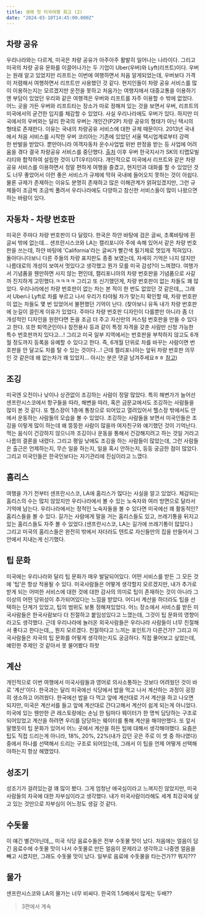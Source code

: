 ```yaml
---
title: 생애 첫 미국여행 회고 (2)
date: "2024-03-10T14:45:00.000Z"
---
```


## 차량 공유
우리나라와는 다르게, 미국은 차량 공유가 아주아주 활발히 일어나는 나라이다. 그리고 미국의 차량 공유 문화를 이끌어나가는 두 기업이 Uber(우버)와 Lyft(리프트)이다. 우버는 원래 알고 있었지만 리프트는 이번에 여행하면서 처음 알게되었는데, 우버보다 가격이 저렴해서 여행하면서 리프트만 사용했던 것 같다. 현지인들이 차량 공유 서비스를 많이 이용하는지는 모르겠지만 운전을 못하고 처음가는 여행지에서 대중교통을 이용하기엔 부담이 있었던 우리와 같은 여행객은 우버와 리프트를 자주 이용할 수 밖에 없었다. 어느 곳을 가든 우버와 리프트타는 장소가 따로 정해져 있는 것을 보면서 우버, 리프트의 미국에서의 굳건한 입지를 체감할 수 있었다.
사실 우리나라에도 우버가 있다. 하지만 미국에서의 우버와는 달리 한국의 우버는 개인간(P2P) 차량 공유의 형태가 아닌 택시의 형태로 존재한다. 이유는 국내의 차량공유 서비스에 대한 규제 때문이다. 2013년 국내에서 처음 서비스를 시작한 우버 코리아는 기존에 있었던 서울 택시업계로부터 강력한 반발을 받았다. 뿐만아니라 여객자동차 운수사업법 위반 판정을 받는 등 사업에 어려움을 겪다 결국 차량공유 서비스를 중단했다. [출처](https://www.digitaltoday.co.kr) 이후 우버 한국지사가 SK의 티맵모빌리티와 합작하여 설립한 것이 UT(우티)이다.
개인적으로 미국에서 리프트와 같은 차량 공유 서비스를 이용하면서 정말 편하게 여행을 즐겼고, 현지인과 대화를 할 수 있었던 것도 너무 좋았어서 이런 좋은 서비스가 규제에 막혀 국내에 들어오지 못하는 것이 아쉽다. 물론 규제가 존재하는 이유도 분명히 존재하고 많은 이해관계가 얽혀있겠지만, 그런 규제들이 조금씩 조금씩 풀려서 우리나라에도 다양하고 참신한 서비스들이 많이 나왔으면 하는 바람이 있다.

## 자동차 - 차량 번호판
미국은 주마다 차량 번호판이 다 달랐다. 한국은 하얀 바탕에 검은 글씨, 초록바탕에 흰 글씨 밖에 없는데...
샌프란시스코와 LA는 캘리포니아 주에 속해 있어서 같은 차량 번호판을 쓰는데, 하얀 바탕에 'California'라는 글씨가 빨간색 필기체로 멋있게 적혀있다. 돌아다니다보니 다른 주들의 차량 표지판도 종종 보였는데, 자세히 기억은 나지 않지만 나름대로의 개성이 보여서 멋있다고 생각했고 뭔가 모를 미국 감성?이 느껴졌다. 여행가서 기념품을 웬만하면 사지 않는 편인데, 캘리포니아의 차량 번호판을 기념품으로 사갈까 진지하게 고민했다.ㅋㅋㅋㅋ
그리고 또 신기했던게, 차량 번호판이 없는 차들도 꽤 많았다. 우리나라에선 차량 번호판이 없는 차는 본 적이 한 번도 없었던 것 같은데,,, 그래서 Uber나 Lyft로 차를 부르고 나서 우리가 타야될 차가 맞는지 확인할 때, 차량 번호판이 없는 차들도 몇 번 있었어서 불편했던 기억이 난다. (찾아보니 유독 내가 차량 번호판에 눈길이 끌린게 이유가 있었다. 주마다 차량 번호판 디자인이 다를뿐만 아니라 좀 더 개성적인 디자인을 원한다면 돈을 조금 더 주고 자신만의 커스텀 번호판을 만들 수 있다고 한다. 또한 퇴역군인이나 참전용사 등과 같이 특정 자격을 갖춘 사람만 신청 가능한 특수 번호판까지 있다고...! 그리고 미국 일부 지역에서는 번호판을 부착하지 않고도 6개월 정도까지 등록을 유예할 수 있다고 한다. 즉, 6개월 단위로 차를 바꾸는 사람이면 번호판을 안 달고도 차를 탈 수 있는 것이다...! 근데 캘리포니아는 앞뒤 차량 번호판 의무인 것 같은데 왜 없는차가 꽤 있었지... 아시는 분은 댓글 남겨주세요ㅎㅎ [참고](https://m.post.naver.com/viewer/postView.naver?volumeNo=32267958&memberNo=16056627))

## 조깅
미국엔 오전이나 낮이나 상관없이 조깅하는 사람이 정말 많았다. 특히 해변가가 늘어선 샌프란시스코에서 항구들을 따라, 해변을 따라, 혹은 금문교에서도 조깅하는 사람들을 많이 본 것 같다. 또 헬스장이 1층에 통창으로 되어있고 열려있어서 헬스장 밖에서도 안에서 운동하는 사람들의 모습을 볼 수 있었다.
조깅하는 사람들을 보면서 미국인들은 조깅을 이렇게 많이 하는데 왜 뚱뚱한 사람이 많을까 여자친구와 얘기했던 것이 기억난다. 먹는 음식이 건강하지 않으니까 조깅이나 운동을 통해서 건강해지려고 하는 것일 거라고 나름의 결론을 내렸다. 그리고 평일 낮에도 조깅을 하는 사람들이 많았는데, 그런 사람들은 출근은 언제하는지, 무슨 일을 하는지, 일을 혹시 안하는지, 등등 궁금한 점이 많았다. 그리고 미국인들은 한국인보다는 자기관리에 진심이라고 느꼈다.

## 홈리스
여행을 가기 전부터 샌프란시스코, LA에 홈리스가 많다는 사실을 알고 있었다. 체감되는 홈리스의 수는 많지 않았지만 우리나라에서 볼 수 있는 노숙자와 여러 방면으로 달라서 기억에 남는다. 우리나라에서는 정적인 노숙자들을 볼 수 있다면 미국에선 꽤 활동적인? 홈리스들을 볼 수 있다. 길가는 사람에게 말을 거는 홈리스들도 있고, 쓰레기통을 뒤지고 있는 홈리스들도 자주 볼 수 있었다.(샌프란시스코, LA는 길가에 쓰레기통이 많았다.) 그리고 미국의 홈리스들은 완전히 밖에서 자더라도 텐트로 자신들만의 집을 만들어서 그 안에서 지내는게 신기했다.

## 팁 문화
미국에는 우리나라와 달리 팁 문화가 매우 발달되어있다. 어떤 서비스를 받든 그 모든 것에 '팁'은 항상 적용될 수 있다. 미국사람들은 어떻게 생각할지 모르겠지만, 내가 추가로 받게 되는 어떠한 서비스에 대한 것에 대한 감사의 의미로 팁이 존재하는 것이 아니라 그 이상의 어떤 당위성이 추가되어있다는 느낌을 받았다. 어디서 계산을 하더라도 팁을 선택하는 단계가 있었고, 팁의 범위도 보통 정해져있었다. 어느 장소에서 서비스를 받든 미국사람들은 한국사람보다 더 친절하고 붙임성있다고 느꼈는데, 그것이 팁 문화의 영향이라고도 생각했다. 
근데 우리나라에 놀러온 외국사람들은 우리나라 사람들이 너무 친절해서 좋다고 한다는데,,, 뭔지 모르겠다. 친절하다고 느끼는 포인트가 다른건가? 그리고 미국사람들은 자국의 팁 문화를 어떻게 생각하는지도 궁금하다. 직접 물어보고 싶었는데, 예민한 주제인 것 같아서 못 물어봤다 하핫

## 계산
개인적으로 이번 여행에서 미국사람들과 영어로 의사소통하는 것보다 어려웠던 것이 바로 '계산'이다. 한국과는 달리 미국에선 식당에서 밥을 먹고 나서 계산하는 과정이 굉장히 생소하고 어려웠다. 한국에선 밥을 다 먹고 앞에 계산대로 가서 계산을 하고 나오면 되지만, 미국은 계산서를 들고 앞에 계산대로 간다고해서 계산이 쉽게 되는게 아니었다. 미국에 있는 웬만한 큰 레스토랑에는 손님 한 팀마다 웨이터가 한 명씩 담당하는 구조로 되어있었고 계산을 하려면 우리를 담당하는 웨이터를 통해 계산을 해야만했다. 또 앞서 말했듯이 팁 문화가 있어서 어느 곳에서 계산을 하든 팁에 대해서 생각해야했다. 요즘은 팁도 직접 드리는게 아니라, 18%, 20%, 22%(내가 갔던 곳은 주로 이 셋 중 하나였다) 중에서 하나를 선택해서 드리는 구조로 되어있는데, 그래서 이 팁을 언제 어떻게 선택해야하는지 항상 헤맸었다.

## 성조기
성조기가 걸려있는걸 꽤 많이 봤다. 그게 엄청난 애국심이라고 느껴지진 않았지만, 미국사람들의 자국에 대한 자부심이라고 생각했다. 내가 미국사람이라해도 세계 최강국에 살고 있는 것만으로 자부심이 어느정도 생길 것 같다.

## 수돗물
이 얘긴 별건아닌데,,, 미국 식당 음료수들은 전부 수돗물 맛이 났다. 처음에는 얼음이 담긴 음료수에 수돗물 맛이 나서 수돗물로 만든 얼음이 문제라고 생각하고 나중엔 얼음을 빼고 시켰지만, 그래도 수돗물 맛이 났다. 일부로 음료에 수돗물을 타는건가?? 뭐지???

## 물가
샌프란시스코와 LA의 물가는 너무 비싸다. 한국의 1.5배에서 많게는 두배??

> 3편에서 계속